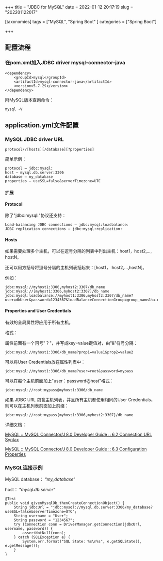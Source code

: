 +++
title = "JDBC for MySQL"
date = 2022-01-12 20:17:19
slug = "202201122017"

[taxonomies]
tags = ["MySQL", "Spring Boot" ]
categories = ["Spring Boot"]

+++

<!-- more -->

## 配置流程

### 在pom.xml加入JDBC driver mysql-connector-java 

```
<dependency>
    <groupId>mysql</groupId>
    <artifactId>mysql-connector-java</artifactId>
    <version>5.7.29</version>
</dependency>
```

附MySQL版本查询命令：

```
mysql -V
```



## application.yml文件配置

### MySQL JDBC driver URL

```
protocol//[hosts][/database][?properties]
```

简单示例：

```
protocol – jdbc:mysql:
host – mysql.db.server:3306
database – my_database
properties – useSSL=false&serverTimezone=UTC
```

#### 扩展

#### Protocol

除了"jdbc:mysql:"协议还支持：

```
Load-balancing JDBC connections – jdbc:mysql:loadbalance:
JDBC replication connections – jdbc:mysql:replication: 
```

#### Hosts

如果需要处理多个主机，可以在逗号分隔的列表中列出主机：host1，host2,..., hostN。

还可以用方括号将逗号分隔的主机列表括起来：[host1， host2,...,hostN]。

例如：

```
jdbc:mysql://myhost1:3306,myhost2:3307/db_name
jdbc:mysql://[myhost1:3306,myhost2:3307]/db_name
jdbc:mysql:loadbalance://myhost1:3306,myhost2:3307/db_name?user=dbUser&password=1234567&loadBalanceConnectionGroup=group_name&ha.enableJMX=true
```

#### Properties and User Credentials

有效的全局属性将应用于所有主机。

格式：

属性前面有一个问号"？"，并写成key=value键值对，由"&"符号分隔：

```
jdbc:mysql://myhost1:3306/db_name?prop1=value1&prop2=value2
```

可以将User Credentials放在属性列表中：

```
jdbc:mysql://myhost1:3306/db_name?user=root&password=mypass
```

可以在每个主机前面加上"user：password@host"格式：

```
jdbc:mysql://root:mypass@myhost1:3306/db_name
```

如果 JDBC URL 包含主机列表，并且所有主机都使用相同的User Credentials，则可以在主机列表前面加上前缀：

```
jdbc:mysql://root:mypass[myhost1:3306,myhost2:3307]/db_name
```

详细文档：

[MySQL :: MySQL Connector/J 8.0 Developer Guide :: 6.2 Connection URL Syntax](https://dev.mysql.com/doc/connector-j/8.0/en/connector-j-reference-jdbc-url-format.html)

[MySQL :: MySQL Connector/J 8.0 Developer Guide :: 6.3 Configuration Properties](https://dev.mysql.com/doc/connector-j/8.0/en/connector-j-reference-configuration-properties.html)



### MySQL连接示例

MySQL database： “*my_database*” 

host： “*mysql.db.server*“

```
@Test
public void givenMysqlDb_thenCreateConnectionObject() {
    String jdbcUrl = "jdbc:mysql://mysql.db.server:3306/my_database?useSSL=false&serverTimezone=UTC";    
    String username = "User";
    String password = "1234567";
    try (Connection conn = DriverManager.getConnection(jdbcUrl, username, password)) {
        assertNotNull(conn);
    } catch (SQLException e) {
        System.err.format("SQL State: %s\n%s", e.getSQLState(), e.getMessage());
    }
}
```



